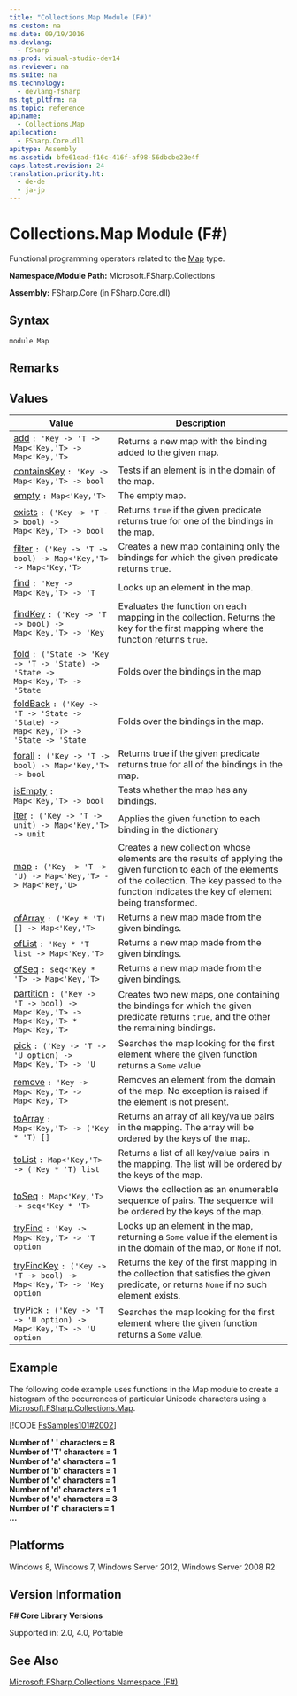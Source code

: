 ```yaml
---
title: "Collections.Map Module (F#)"
ms.custom: na
ms.date: 09/19/2016
ms.devlang: 
  - FSharp
ms.prod: visual-studio-dev14
ms.reviewer: na
ms.suite: na
ms.technology: 
  - devlang-fsharp
ms.tgt_pltfrm: na
ms.topic: reference
apiname: 
  - Collections.Map
apilocation: 
  - FSharp.Core.dll
apitype: Assembly
ms.assetid: bfe61ead-f16c-416f-af98-56dbcbe23e4f
caps.latest.revision: 24
translation.priority.ht: 
  - de-de
  - ja-jp
---
```

# Collections.Map Module (F#)
Functional programming operators related to the [Map](../Topic/Collections.Map%3C'Key,'Value%3E%20Class%20\(F%23\).md) type.  
  
 **Namespace/Module Path:** Microsoft.FSharp.Collections  
  
 **Assembly:** FSharp.Core (in FSharp.Core.dll)  
  
## Syntax  
  
```  
module Map  
```  
  
## Remarks  
  
## Values  
  
|Value|Description|  
|-----------|-----------------|  
|[add](../vs140/Map.add--Key--T--Function--F#-.md)  `: 'Key -> 'T -> Map<'Key,'T> -> Map<'Key,'T>`|Returns a new map with the binding added to the given map.|  
|[containsKey](../vs140/Map.containsKey--Key--T--Function--F#-.md)  `: 'Key -> Map<'Key,'T> -> bool`|Tests if an element is in the domain of the map.|  
|[empty](../vs140/Map.empty--Key--T--Type-Function--F#-.md)  `: Map<'Key,'T>`|The empty map.|  
|[exists](../vs140/Map.exists--Key--T--Function--F#-.md)  `: ('Key -> 'T -> bool) -> Map<'Key,'T> -> bool`|Returns `true` if the given predicate returns true for one of the bindings in the map.|  
|[filter](../vs140/Map.filter--Key--T--Function--F#-.md)  `: ('Key -> 'T -> bool) -> Map<'Key,'T> -> Map<'Key,'T>`|Creates a new map containing only the bindings for which the given predicate returns `true`.|  
|[find](../vs140/Map.find--Key--T--Function--F#-.md)  `: 'Key -> Map<'Key,'T> -> 'T`|Looks up an element in the map.|  
|[findKey](../vs140/Map.findKey--Key--T--Function--F#-.md)  `: ('Key -> 'T -> bool) -> Map<'Key,'T> -> 'Key`|Evaluates the function on each mapping in the collection. Returns the key for the first mapping where the function returns `true`.|  
|[fold](../vs140/Map.fold--Key--T--State--Function--F#-.md)  `: ('State -> 'Key -> 'T -> 'State) -> 'State -> Map<'Key,'T> -> 'State`|Folds over the bindings in the map|  
|[foldBack](../vs140/Map.foldBack--Key--T--State--Function--F#-.md)  `: ('Key -> 'T -> 'State -> 'State) -> Map<'Key,'T> -> 'State -> 'State`|Folds over the bindings in the map.|  
|[forall](../vs140/Map.forall--Key--T--Function--F#-.md)  `: ('Key -> 'T -> bool) -> Map<'Key,'T> -> bool`|Returns true if the given predicate returns true for all of the bindings in the map.|  
|[isEmpty](../vs140/Map.isEmpty--Key--T--Function--F#-.md)  `: Map<'Key,'T> -> bool`|Tests whether the map has any bindings.|  
|[iter](../vs140/Map.iter--Key--T--Function--F#-.md)  `: ('Key -> 'T -> unit) -> Map<'Key,'T> -> unit`|Applies the given function to each binding in the dictionary|  
|[map](../vs140/Map.map--Key--T--U--Function--F#-.md)  `: ('Key -> 'T -> 'U) -> Map<'Key,'T> -> Map<'Key,'U>`|Creates a new collection whose elements are the results of applying the given function to each of the elements of the collection. The key passed to the function indicates the key of element being transformed.|  
|[ofArray](../vs140/Map.ofArray--Key--T--Function--F#-.md)  `: ('Key * 'T) [] -> Map<'Key,'T>`|Returns a new map made from the given bindings.|  
|[ofList](../vs140/Map.ofList--Key--T--Function--F#-.md)  `: 'Key * 'T list -> Map<'Key,'T>`|Returns a new map made from the given bindings.|  
|[ofSeq](../vs140/Map.ofSeq--Key--T--Function--F#-.md)  `: seq<'Key * 'T> -> Map<'Key,'T>`|Returns a new map made from the given bindings.|  
|[partition](../vs140/Map.partition--Key--T--Function--F#-.md)  `: ('Key -> 'T -> bool) -> Map<'Key,'T> -> Map<'Key,'T> * Map<'Key,'T>`|Creates two new maps, one containing the bindings for which the given predicate returns `true`, and the other the remaining bindings.|  
|[pick](../vs140/Map.pick--Key--T--U--Function--F#-.md)  `: ('Key -> 'T -> 'U option) -> Map<'Key,'T> -> 'U`|Searches the map looking for the first element where the given function returns a `Some` value|  
|[remove](../vs140/Map.remove--Key--T--Function--F#-.md)  `: 'Key -> Map<'Key,'T> -> Map<'Key,'T>`|Removes an element from the domain of the map. No exception is raised if the element is not present.|  
|[toArray](../vs140/Map.toArray--Key--T--Function--F#-.md)  `: Map<'Key,'T> -> ('Key * 'T) []`|Returns an array of all key/value pairs in the mapping. The array will be ordered by the keys of the map.|  
|[toList](../vs140/Map.toList--Key--T--Function--F#-.md)  `: Map<'Key,'T> -> ('Key * 'T) list`|Returns a list of all key/value pairs in the mapping. The list will be ordered by the keys of the map.|  
|[toSeq](../vs140/Map.toSeq--Key--T--Function--F#-.md)  `: Map<'Key,'T> -> seq<'Key * 'T>`|Views the collection as an enumerable sequence of pairs. The sequence will be ordered by the keys of the map.|  
|[tryFind](../vs140/Map.tryFind--Key--T--Function--F#-.md)  `: 'Key -> Map<'Key,'T> -> 'T option`|Looks up an element in the map, returning a `Some` value if the element is in the domain of the map, or `None` if not.|  
|[tryFindKey](../vs140/Map.tryFindKey--Key--T--Function--F#-.md)  `: ('Key -> 'T -> bool) -> Map<'Key,'T> -> 'Key option`|Returns the key of the first mapping in the collection that satisfies the given predicate, or returns `None` if no such element exists.|  
|[tryPick](../vs140/Map.tryPick--Key--T--U--Function--F#-.md)  `: ('Key -> 'T -> 'U option) -> Map<'Key,'T> -> 'U option`|Searches the map looking for the first element where the given function returns a `Some` value.|  
  
## Example  
 The following code example uses functions in the Map module to create a histogram of the occurrences of particular Unicode characters using a [Microsoft.FSharp.Collections.Map](../Topic/Collections.Map%3C'Key,'Value%3E%20Class%20\(F%23\).md).  
  
 [!CODE [FsSamples101#2002](../CodeSnippet/VS_Snippets_Fsharp/fssamples101#2002)]  
  
 **Number of ' ' characters = 8**  
**Number of 'T' characters = 1**  
**Number of 'a' characters = 1**  
**Number of 'b' characters = 1**  
**Number of 'c' characters = 1**  
**Number of 'd' characters = 1**  
**Number of 'e' characters = 3**  
**Number of 'f' characters = 1**  
**...**   
## Platforms  
 Windows 8, Windows 7, Windows Server 2012, Windows Server 2008 R2  
  
## Version Information  
 **F# Core Library Versions**  
  
 Supported in: 2.0, 4.0, Portable  
  
## See Also  
 [Microsoft.FSharp.Collections Namespace (F#)](../Topic/Microsoft.FSharp.Collections%20Namespace%20\(F%23\).md)